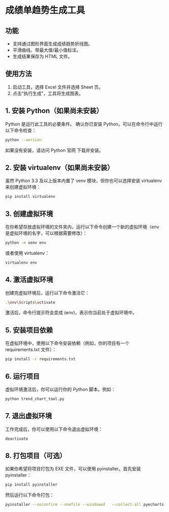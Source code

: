 # 成绩单趋势生成工具

## 功能
- 支持通过图形界面生成成绩趋势折线图。
- 平滑曲线、带最大值/最小值标注。
- 生成结果保存为 HTML 文件。

## 使用方法
1. 启动工具，选择 Excel 文件并选择 Sheet 页。
2. 点击“执行生成”，工具将生成图表。



## 1. 安装 Python（如果尚未安装）
Python 是运行此工具的必要条件。
确认你已安装 Python。可以在命令行中运行以下命令检查：

 
```bash
python --version
```
如果没有安装，请访问 Python 官网 下载并安装。

## 2. 安装 virtualenv（如果尚未安装）
虽然 Python 3.3 及以上版本内置了 venv 模块，但你也可以选择安装 virtualenv 来创建虚拟环境：

```bash
pip install virtualenv
```
## 3. 创建虚拟环境
在你希望存放虚拟环境的文件夹内，运行以下命令创建一个新的虚拟环境（env 是虚拟环境的名字，可以根据需要修改）：

```bash
python -m venv env
```
或者使用 virtualenv：

```bash
virtualenv env
```
## 4. 激活虚拟环境
创建完虚拟环境后，运行以下命令激活它：

```bash
.\env\Scripts\activate
```
激活后，命令行提示符会变成 (env)，表示你当前处于虚拟环境中。

## 5. 安装项目依赖
在虚拟环境中，使用以下命令安装依赖（例如，你的项目有一个 requirements.txt 文件）：

```bash
pip install -r requirements.txt
```
## 6. 运行项目
虚拟环境激活后，你可以运行你的 Python 脚本。例如：

```bash
python trend_chart_tool.py
```
## 7. 退出虚拟环境
工作完成后，你可以使用以下命令退出虚拟环境：

```bash
deactivate
```
## 8. 打包项目（可选）
如果你希望将项目打包为 EXE 文件，可以使用 pyinstaller。首先安装 pyinstaller：

```bash
pip install pyinstaller
```
然后运行以下命令打包：

```bash
pyinstaller --noconfirm --onefile --windowed   --collect-all pyecharts --upx-dir "path\to\upx"  --icon="tools.ico"   .\gen_grade_ui.py
```

